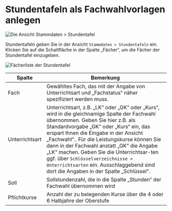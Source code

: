 # Stundentafeln als Fachwahlvorlagen anlegen

![Die Ansicht ```Stammdaten > Stundentafel```](/assets/images/dav_stammdaten_stundentafel.jpg)

Stundentafeln geben Sie in der Ansicht ```Stammdaten > Stundentafeln``` ein. Klicken Sie auf die Schaltfläche in der Spalte „Fächer“, um die Fächer der Stundentafel einzugeben.

![Fächerliste der Stundentafel](/assets/images/dav_stundentafel.jpg)

|Spalte |Bemerkung|
|--|--|
|Fach |Gewähltes Fach, das mit der Angabe von Unterrichtsart und „Fachstatus“  näher spezifiziert werden muss. |
|Unterrichtsart| Unterrichtsart, z.B. „LK“ oder „GK“ oder „Kurs“, wird in die gleichnamige Spalte der Fachwahl übernommen.  Geben Sie hier z.B. als Standardvorgabe „GK“ oder „Kurs“ ein, das erspart Ihnen die Eingabe in der Ansicht „Fachwahl“.. Für die Leistungskurse können Sie dann in der Fachwahl anstatt „GK“ die Angabe „LK“ machen. Geben Sie die Unterrichtsar-ten ggf. über ```Schlüsselverzeichnisse > Unterrichtsarten``` ein. Ausschlaggebend sind dort die Angaben in der Spalte „Schlüssel“.|
|Soll |Sollstundenzahl, die in die Spalte „Stunden“ der Fachwahl übernommen wird
|Pflichtkurse| Anzahl der zu belegenden Kurse über die 4 oder 6 Halbjahre der Oberstufe
